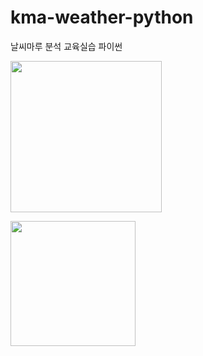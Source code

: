 # kma-weather-python
날씨마루 분석 교육실습 파이썬

<a href="https://github.com/corazzon/kma-weather-python"><img src="https://i.imgur.com/r1PBGNm.png" width=242></a>

<img src="https://bd.kma.go.kr/kma2020/images/main/icon_logo_kogl.svg" width="200">
